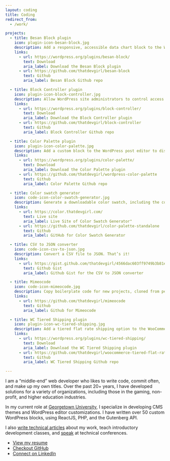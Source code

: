 ```yaml
---
layout: coding
title: Coding
redirect_from:
  - /work/

projects:
  - title: Besan Block plugin
    icon: plugin-icon-besan-block.jpg
    description: Add a responsive, accessible data chart block to the WordPress post editor.
    links:
      - url: https://wordpress.org/plugins/besan-block/
        text: Download
        aria_label: Download the Besan Block plugin
      - url: https://github.com/thatdevgirl/besan-block
        text: Github
        aria_label: Besan Block Github repo

  - title: Block Controller plugin
    icon: plugin-icon-block-controller.jpg
    description: Allow WordPress site administrators to control access to content blocks.
    links: 
      - url: https://wordpress.org/plugins/block-controller/
        text: Download
        aria_label: Download the Block Controller plugin
      - url: https://github.com/thatdevgirl/block-controller
        text: Github
        aria_label: Block Controller Github repo

  - title: Color Palette plugin
    icon: plugin-icon-color-palette.jpg
    description: Add a custom block to the WordPress post editor to display color swatches.
    links: 
      - url: https://wordpress.org/plugins/color-palette/
        text: Download
        aria_label: Download the Color Palette plugin
      - url: https://github.com/thatdevgirl/wordpress-color-palette
        text: Github
        aria_label: Color Palette Github repo

  - title: Color swatch generator
    icon: code-icon-color-swatch-generator.jpg
    description: Generate a downloadable color swatch, including the color's hex, RGB, and CYMK values.
    links: 
      - url: https://color.thatdevgirl.com/
        text: Live site
        aria_label: Live Site of Color Swatch Generator"
      - url: https://github.com/thatdevgirl/color-palette-standalone
        text: Github
        aria_label: GitHub for Color Swatch Generator

  - title: CSV to JSON converter
    icon: code-icon-csv-to-json.jpg
    description: Convert a CSV file to JSON. That’s it!
    links:
      - url: https://gist.github.com/thatdevgirl/4566dac603ff9749b3b81e13b34d1eb8
        text: Github Gist
        aria_label: Github Gist for the CSV to JSON converter

  - title: Mimeocode
    icon: code-icon-mimeocode.jpg
    description: Copy boilerplate code for new projects, cloned from personal GitHub repos using Node.
    links: 
      - url: https://github.com/thatdevgirl/mimeocode
        text: Github
        aria_label: Github for Mimeocode

  - title: WC Tiered Shipping plugin
    icon: plugin-icon-wc-tiered-shipping.jpg
    description: Add a tiered flat rate shipping option to the WooCommerce plugin.
    links: 
      - url: https://wordpress.org/plugins/wc-tiered-shipping/
        text: Download
        aria_label: Download the WC Tiered Shipping plugin
      - url: https://github.com/thatdevgirl/woocommerce-tiered-flat-rate
        text: Github
        aria_label: WC Tiered Shipping Github repo

---
```


<section markdown="1" class="coding-intro" aria-label="Introduction">

I am a “middle-end” web developer who likes to write code, commit often, and make up my own titles. Over the past 20+ years, I have developed solutions for a variety of organizations, including those in the gaming, non-profit, and higher education industries. 

In my current role at [Georgetown University](https://www.georgetown.edu), I specialize in developing CMS themes and WordPress editor customizations. I have written over 50 custom WordPress blocks, using ReactJS, PHP, and the Gutenberg API.

I also [write technical articles](/blog/) about my work, teach introductory development classes, and [speak](/speaking/) at technical conferences.

</section>


<section markdown="1" class="coding-resume" aria-label="Resume">

* <a href="joni-halabi-resume.pdf" class="ri-list-check-3">View my resume</a>
* <a href="https://github.com/thatdevgirl" class="ri-github-fill">Checkout GitHub</a>
* <a href="https://www.linkedin.com/in/jonihalabi/" class="ri-linkedin-box-fill">Connect on LinkedIn</a>

</section>

